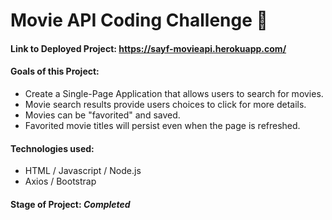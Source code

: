 # Movie API Coding Challenge 🍿

#### Link to Deployed Project: https://sayf-movieapi.herokuapp.com/

#### Goals of this Project:
- Create a Single-Page Application that allows users to search for movies.
- Movie search results provide users choices to click for more details.
- Movies can be "favorited" and saved.
- Favorited movie titles will persist even when the page is refreshed.

#### Technologies used:
- HTML / Javascript / Node.js
- Axios / Bootstrap

#### Stage of Project: ***Completed***
